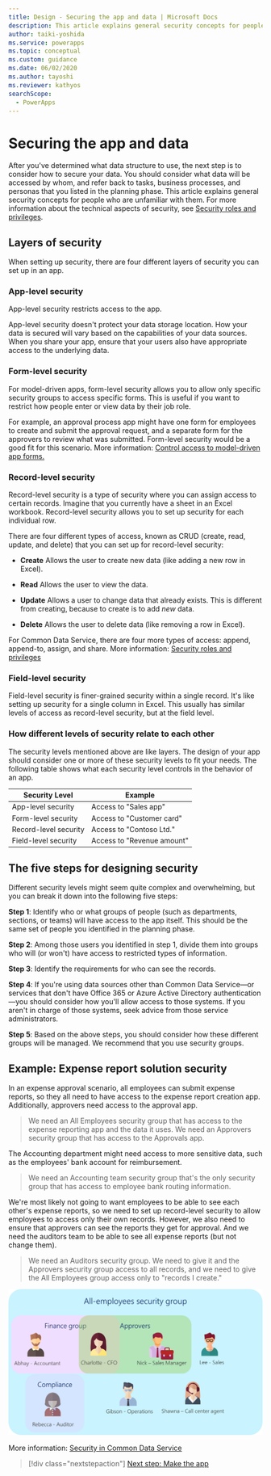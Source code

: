 ```yaml
---
title: Design - Securing the app and data | Microsoft Docs
description: This article explains general security concepts for people undertaking a Power Apps project, explaining security layers and how to apply them.
author: taiki-yoshida
ms.service: powerapps
ms.topic: conceptual
ms.custom: guidance
ms.date: 06/02/2020
ms.author: tayoshi
ms.reviewer: kathyos
searchScope:  
  - PowerApps
---
```


# Securing the app and data

After you've determined what data structure to use, the next step is to
consider how to secure your data. You should consider what data will be
accessed by whom, and refer back to tasks, business processes, and personas that
you listed in the planning phase. This article explains general security concepts for people who are
unfamiliar with them. For more information about the technical aspects of security, see [Security roles and privileges](https://docs.microsoft.com/power-platform/admin/security-roles-privileges).

## Layers of security

When setting up security, there are four different layers of security you can
set up in an app.

### App-level security

App-level security restricts access to the app.

App-level security doesn't protect your data storage location. How your data is
secured will vary based on the capabilities of your data sources. When you
share your app, ensure that your users also have appropriate access to the
underlying data.

### Form-level security

For model-driven apps, form-level security allows you to allow only specific security groups to access specific forms. This is useful if you want to restrict how people enter or view
data by their job role.

For example, an approval process app might have one form for employees to create
and submit the approval request, and a separate form for the approvers to review
what was submitted. Form-level security would be a good fit for this scenario.
More information: [Control access to model-driven app forms.](../../maker/model-driven-apps/control-access-forms.md)

### Record-level security

Record-level security is a type of security where you can assign access to
certain records. Imagine that you currently have a sheet in an Excel workbook. Record-level
security allows you to set up security for each individual row.

There are four different types of access, known as CRUD (create, read,
update, and delete) that you can set up for record-level security:

- **Create** Allows the user to create new data (like adding a new row in
    Excel).

- **Read** Allows the user to view the data.

- **Update** Allows a user to change data that already exists.
    This is different from creating, because to create is to add *new*
    data.

- **Delete** Allows the user to delete data (like removing a row in Excel).

For Common Data Service, there are four more types of access: append,
append-to, assign, and share. More information: [Security roles and privileges](https://docs.microsoft.com/power-platform/admin/security-roles-privileges)

### Field-level security

Field-level security is finer-grained security within a single record. It's
like setting up security for a single column in Excel. This usually has similar
levels of access as record-level security, but at the field level.

### How different levels of security relate to each other

The security levels mentioned above are like layers. The design of your app
should consider one or more of these security levels to fit your needs. The following table shows what each security level controls in the behavior of an app.

|Security Level  |Example |
|---------|---------|
|App-level security     |    Access to "Sales app"     |
|Form-level security    |      Access to "Customer card"   |
|Record-level security     |     Access to "Contoso Ltd."    |
|Field-level security     |     Access to "Revenue amount"    |

## The five steps for designing security

Different security levels might seem quite complex and overwhelming, but you can break it down into the following five steps:

**Step 1**: Identify who or what groups of people (such as departments,
sections, or teams) will have access to the app itself. This should be the same set
of people you identified in the planning phase.

**Step 2**: Among those users you identified in step 1, divide them
into groups who will (or won't) have access to restricted types of
information.

**Step 3**: Identify the requirements for who can see the records.

**Step 4**: If you're using data sources other than Common Data Service&mdash;or
services that don't have Office 365 or Azure Active Directory authentication&mdash;you should
consider how you'll allow access to those systems. If you aren't in charge
of those systems, seek advice from those service administrators.

**Step 5**: Based on the above steps, you should consider how these different
groups will be managed. We recommend that you use security groups.

## Example: Expense report solution security

In an expense approval scenario, all employees can submit expense reports, so
they all need to have access to the expense report creation app. Additionally,
approvers need access to the approval app.

> We need an All Employees security group that has access to the expense
    reporting app and the data it uses.
> We need an Approvers security group that has access to the Approvals app.

The Accounting department might need access to more sensitive data, such as the
employees' bank account for reimbursement.

> We need an Accounting team security group that's the only security group
    that has access to employee bank routing information.

We're most likely not going to want employees to be able to see each other's
expense reports, so we need to set up record-level security to allow employees
to access only their own records. However, we also need to ensure that approvers can see the reports they get for approval. And we need the auditors team to be able to see all expense
reports (but not change them).

> We need an Auditors security group. We need to give it and the Approvers security group access to all records, and we need to give the All Employees group access only to "records I create."

![Diagram of expense report security groups](media/expense-report-security.png "Diagram of expense report security groups")

More information: [Security in Common Data Service](https://docs.microsoft.com/power-platform/admin/wp-security)

> [!div class="nextstepaction"]
> [Next step: Make the app](making-phase.md)
